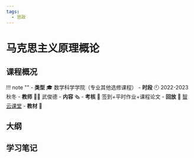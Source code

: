 ```yaml
---
tags:
  - 思政
---
```


# 马克思主义原理概论

## 课程概况
!!! note ""
    - **类型** 🎓 数学科学学院（专业其他选修课程）
    - **时段** 🕙 2022-2023 秋冬
    - **教师** 🧑‍🏫 武俊德
    - **内容** 🗞️ 
    - **考核** 📝 签到+平时作业+课程论文
    - **回放** 🔗 [智云课堂]()
    - **教材** 📙 

## 大纲

## 学习笔记